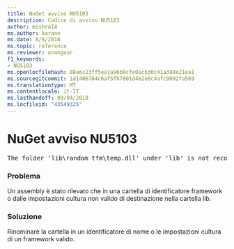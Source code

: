```yaml
---
title: NuGet avviso NU5103
description: Codice di avviso NU5103
author: mishra14
ms.author: karann
ms.date: 8/8/2018
ms.topic: reference
ms.reviewer: anangaur
f1_keywords:
- NU5103
ms.openlocfilehash: 88a6c23ff5ee1a96b8cfe0acb30c41a388e21ea1
ms.sourcegitcommit: 1d1406764c6af5fb7801d462e0c4afc9092fa569
ms.translationtype: MT
ms.contentlocale: it-IT
ms.lasthandoff: 09/04/2018
ms.locfileid: "43549325"
---
```

# <a name="nuget-warning-nu5103"></a>NuGet avviso NU5103
<pre>The folder 'lib\random_tfm\temp.dll' under 'lib' is not recognized as a valid framework name or a supported culture identifier. Rename it to a valid framework name or culture identifier.</pre>

### <a name="issue"></a>Problema

Un assembly è stato rilevato che in una cartella di identificatore framework o dalle impostazioni cultura non valido di destinazione nella cartella lib.


### <a name="solution"></a>Soluzione

Rinominare la cartella in un identificatore di nome o le impostazioni cultura di un framework valido.

